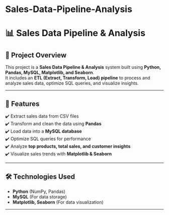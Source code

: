 # Sales-Data-Pipeline-Analysis

# 📊 Sales Data Pipeline & Analysis  

## 🚀 Project Overview  
This project is a **Sales Data Pipeline & Analysis** system built using **Python, Pandas, MySQL, Matplotlib, and Seaborn**.  
It includes an **ETL (Extract, Transform, Load) pipeline** to process and analyze sales data, optimize SQL queries, and visualize insights.

---

## 🔹 Features  
✔️ Extract sales data from CSV files  
✔️ Transform and clean the data using **Pandas**  
✔️ Load data into a **MySQL database**  
✔️ Optimize SQL queries for performance  
✔️ Analyze **top products, total sales, and customer insights**  
✔️ Visualize sales trends with **Matplotlib & Seaborn**  

---

## 🛠️ Technologies Used  
- **Python** (NumPy, Pandas)  
- **MySQL** (For data storage)  
- **Matplotlib, Seaborn** (For data visualization)  

---


